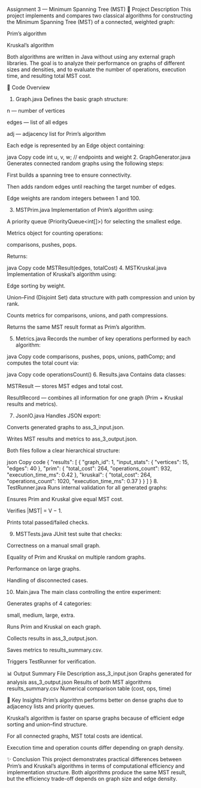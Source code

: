 Assignment 3 — Minimum Spanning Tree (MST)
📘 Project Description
This project implements and compares two classical algorithms for constructing the Minimum Spanning Tree (MST) of a connected, weighted graph:

Prim’s algorithm

Kruskal’s algorithm

Both algorithms are written in Java without using any external graph libraries.
The goal is to analyze their performance on graphs of different sizes and densities, and to evaluate the number of operations, execution time, and resulting total MST cost.

🧩 Code Overview
1. Graph.java
Defines the basic graph structure:

n — number of vertices

edges — list of all edges

adj — adjacency list for Prim’s algorithm

Each edge is represented by an Edge object containing:

java
Copy code
int u, v, w; // endpoints and weight
2. GraphGenerator.java
Generates connected random graphs using the following steps:

First builds a spanning tree to ensure connectivity.

Then adds random edges until reaching the target number of edges.

Edge weights are random integers between 1 and 100.

3. MSTPrim.java
Implementation of Prim’s algorithm using:

A priority queue (PriorityQueue<int[]>) for selecting the smallest edge.

Metrics object for counting operations:

comparisons, pushes, pops.

Returns:

java
Copy code
MSTResult(edges, totalCost)
4. MSTKruskal.java
Implementation of Kruskal’s algorithm using:

Edge sorting by weight.

Union–Find (Disjoint Set) data structure with path compression and union by rank.

Counts metrics for comparisons, unions, and path compressions.

Returns the same MST result format as Prim’s algorithm.

5. Metrics.java
Records the number of key operations performed by each algorithm:

java
Copy code
comparisons, pushes, pops, unions, pathComp;
and computes the total count via:

java
Copy code
operationsCount()
6. Results.java
Contains data classes:

MSTResult — stores MST edges and total cost.

ResultRecord — combines all information for one graph (Prim + Kruskal results and metrics).

7. JsonIO.java
Handles JSON export:

Converts generated graphs to ass_3_input.json.

Writes MST results and metrics to ass_3_output.json.

Both files follow a clear hierarchical structure:

json
Copy code
{
  "results": [
    {
      "graph_id": 1,
      "input_stats": { "vertices": 15, "edges": 40 },
      "prim": { "total_cost": 264, "operations_count": 932, "execution_time_ms": 0.42 },
      "kruskal": { "total_cost": 264, "operations_count": 1020, "execution_time_ms": 0.37 }
    }
  ]
}
8. TestRunner.java
Runs internal validation for all generated graphs:

Ensures Prim and Kruskal give equal MST cost.

Verifies |MST| = V − 1.

Prints total passed/failed checks.

9. MSTTests.java
JUnit test suite that checks:

Correctness on a manual small graph.

Equality of Prim and Kruskal on multiple random graphs.

Performance on large graphs.

Handling of disconnected cases.

10. Main.java
The main class controlling the entire experiment:

Generates graphs of 4 categories:

small, medium, large, extra.

Runs Prim and Kruskal on each graph.

Collects results in ass_3_output.json.

Saves metrics to results_summary.csv.

Triggers TestRunner for verification.

📊 Output Summary
File	Description
ass_3_input.json	Graphs generated for analysis
ass_3_output.json	Results of both MST algorithms
results_summary.csv	Numerical comparison table (cost, ops, time)

🧠 Key Insights
Prim’s algorithm performs better on dense graphs due to adjacency lists and priority queues.

Kruskal’s algorithm is faster on sparse graphs because of efficient edge sorting and union–find structure.

For all connected graphs, MST total costs are identical.

Execution time and operation counts differ depending on graph density.

✨ Conclusion
This project demonstrates practical differences between Prim’s and Kruskal’s algorithms in terms of computational efficiency and implementation structure.
Both algorithms produce the same MST result, but the efficiency trade-off depends on graph size and edge density.
